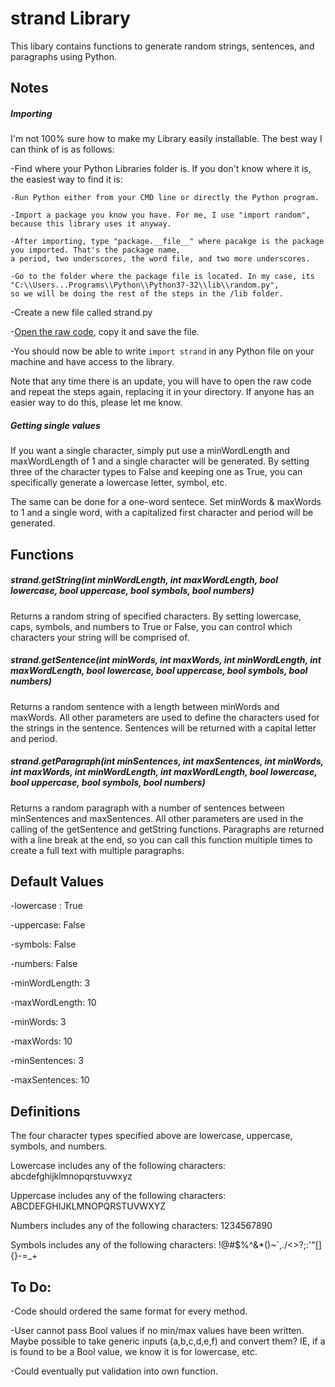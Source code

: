 # strand Library

This libary contains functions to generate random strings, sentences, and paragraphs using Python.

## Notes

##### Importing
I'm not 100% sure how to make my Library easily installable. The best way I can think of is as follows:

-Find where your Python Libraries folder is. If you don't know where it is, the easiest way to find it is:
    
    -Run Python either from your CMD line or directly the Python program.
    
    -Import a package you know you have. For me, I use "import random", because this library uses it anyway.
    
    -After importing, type "package.__file__" where pacakge is the package you imported. That's the package name,
    a period, two underscores, the word file, and two more underscores.
    
    -Go to the folder where the package file is located. In my case, its "C:\\Users...Programs\\Python\\Python37-32\\lib\\random.py",
    so we will be doing the rest of the steps in the /lib folder.

-Create a new file called strand.py

-[Open the raw code](https://raw.githubusercontent.com/cook0318/strand/master/library/strand.py), copy it and save the file.

-You should now be able to write `import strand` in any Python file on your machine and have access to the library.

Note that any time there is an update, you will have to open the raw code and repeat the steps again, replacing it in your directory. If anyone has an easier way to do this, please let me know.

##### Getting single values
If you want a single character, simply put use a minWordLength and maxWordLength of 1 and a single character will be generated. By setting three of the character types to False and keeping one as True, you can specifically generate a lowercase letter, symbol, etc.

The same can be done for a one-word sentece. Set minWords & maxWords to 1 and a single word, with a capitalized first character and period will be generated.

## Functions

##### strand.getString(*int minWordLength, int maxWordLength, bool lowercase, bool uppercase, bool symbols, bool numbers*)

Returns a random string of specified characters. By setting lowercase, caps, symbols, and numbers to True or False,
you can control which characters your string will be comprised of. 

##### strand.getSentence(*int minWords, int maxWords, int minWordLength, int maxWordLength, bool lowercase, bool uppercase, bool symbols, bool numbers*)

Returns a random sentence with a length between minWords and maxWords. All other parameters are used to define the characters used for the strings in the sentence. Sentences will be returned with a capital letter and period.

##### strand.getParagraph(*int minSentences, int maxSentences, int minWords, int maxWords, int minWordLength, int maxWordLength, bool lowercase, bool uppercase, bool symbols, bool numbers*)

Returns a random paragraph with a number of sentences between minSentences and maxSentences. All other parameters are used in the calling of the getSentence and getString functions. Paragraphs are returned with a line break at the end, so you can call this function multiple times to create a full text with multiple paragraphs.

## Default Values
-lowercase : True

-uppercase: False

-symbols: False

-numbers: False

-minWordLength: 3

-maxWordLength: 10

-minWords: 3

-maxWords: 10

-minSentences: 3

-maxSentences: 10

## Definitions
The four character types specified above are lowercase, uppercase, symbols, and numbers.

Lowercase includes any of the following characters: abcdefghijklmnopqrstuvwxyz

Uppercase includes any of the following characters: ABCDEFGHIJKLMNOPQRSTUVWXYZ

Numbers includes any of the following characters: 1234567890

Symbols includes any of the following characters: !@#$%^&*()~`,./<>?;:'"[]{}-=_+


## To Do:
-Code should ordered the same format for every method.

-User cannot pass Bool values if no min/max values have been written. Maybe possible to take generic inputs (a,b,c,d,e,f) and convert them? IE, if a is found to be a Bool value, we know it is for lowercase, etc.

-Could eventually put validation into own function.